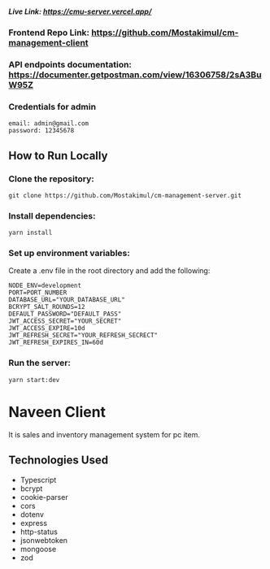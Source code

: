 ##### Live Link: https://cmu-server.vercel.app/

### Frontend Repo Link: https://github.com/Mostakimul/cm-management-client

### API endpoints documentation: https://documenter.getpostman.com/view/16306758/2sA3BuW95Z

### Credentials for admin

```
email: admin@gmail.com
password: 12345678
```

## How to Run Locally

### Clone the repository:

```
git clone https://github.com/Mostakimul/cm-management-server.git
```

### Install dependencies:

```
yarn install
```

### Set up environment variables:

Create a .env file in the root directory and add the following:

```
NODE_ENV=development
PORT=PORT_NUMBER
DATABASE_URL="YOUR_DATABASE_URL"
BCRYPT_SALT_ROUNDS=12
DEFAULT_PASSWORD="DEFAULT_PASS"
JWT_ACCESS_SECRET="YOUR_SECRET"
JWT_ACCESS_EXPIRE=10d
JWT_REFRESH_SECRET="YOUR_REFRESH_SECRECT"
JWT_REFRESH_EXPIRES_IN=60d

```

### Run the server:

```
yarn start:dev
```

# Naveen Client

It is sales and inventory management system for pc item.

## Technologies Used

- Typescript
- bcrypt
- cookie-parser
- cors
- dotenv
- express
- http-status
- jsonwebtoken
- mongoose
- zod
